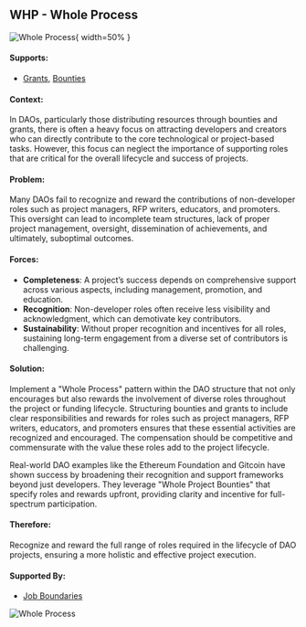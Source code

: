 ## WHP - Whole Process

![Whole Process](output/illustrations/whole_process.png){ width=50% }

#### Supports:
* [Grants](/patterns/grants.html), [Bounties](/patterns/bounties.html)

#### Context:
In DAOs, particularly those distributing resources through bounties and grants, there is often a heavy focus on attracting developers and creators who can directly contribute to the core technological or project-based tasks. However, this focus can neglect the importance of supporting roles that are critical for the overall lifecycle and success of projects.

#### Problem:
Many DAOs fail to recognize and reward the contributions of non-developer roles such as project managers, RFP writers, educators, and promoters. This oversight can lead to incomplete team structures, lack of proper project management, oversight, dissemination of achievements, and ultimately, suboptimal outcomes.

#### Forces:

- **Completeness**: A project’s success depends on comprehensive support across various aspects, including management, promotion, and education.
- **Recognition**: Non-developer roles often receive less visibility and acknowledgment, which can demotivate key contributors.
- **Sustainability**: Without proper recognition and incentives for all roles, sustaining long-term engagement from a diverse set of contributors is challenging.

#### Solution:
Implement a "Whole Process" pattern within the DAO structure that not only encourages but also rewards the involvement of diverse roles throughout the project or funding lifecycle. Structuring bounties and grants to include clear responsibilities and rewards for roles such as project managers, RFP writers, educators, and promoters ensures that these essential activities are recognized and encouraged. The compensation should be competitive and commensurate with the value these roles add to the project lifecycle.

Real-world DAO examples like the Ethereum Foundation and Gitcoin have shown success by broadening their recognition and support frameworks beyond just developers. They leverage "Whole Project Bounties" that specify roles and rewards upfront, providing clarity and incentive for full-spectrum participation.

#### Therefore:
Recognize and reward the full range of roles required in the lifecycle of DAO projects, ensuring a more holistic and effective project execution.

#### Supported By:
* [Job Boundaries](/patterns/job_boundaries.html)


![Whole Process](output/whole_process_specific_graph.png)